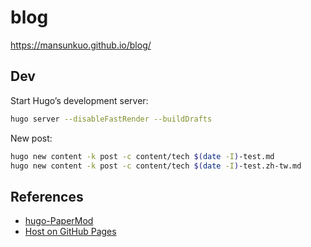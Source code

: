 # blog
https://mansunkuo.github.io/blog/

## Dev
Start Hugo’s development server:
```bash
hugo server --disableFastRender --buildDrafts
```

New post:
```bash
hugo new content -k post -c content/tech $(date -I)-test.md
hugo new content -k post -c content/tech $(date -I)-test.zh-tw.md
```

## References
- [hugo-PaperMod](https://github.com/adityatelange/hugo-PaperMod)
- [Host on GitHub Pages](https://gohugo.io/hosting-and-deployment/hosting-on-github/)